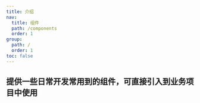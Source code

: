 ```yaml
---
title: 介绍
nav:
  title: 组件
  path: /components
  order: 1
group:
  path: /
  order: 1
toc: false
---
```


## 提供一些日常开发常用到的组件，可直接引入到业务项目中使用
